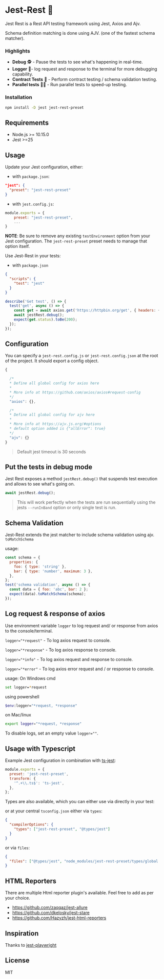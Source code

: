 # Jest-Rest 🎪

Jest Rest is a Rest API testing framework using Jest, Axios and Ajv.

Schema definition matching is done using AJV. (one of the fastest schema matcher).

### Highlights

- **Debug** 🕵️ - Pause the tests to see what's happening in real-time.
- **Logger** 📝- log request and response to the terminal for more debugging capability.
- **Contract Tests** 🤝 - Perform contract testing / schema validation testing.
- **Parallel tests** 🧪🧪 - Run parallel tests to speed-up testing.

<!-- [![Coverage Status](https://coveralls.io/repos/github/rupeshmore/jest-rest/badge.svg?branch=master)](https://coveralls.io/github/rupeshmore/jest-rest?branch=master) -->

### Installation

```bash
npm install -D jest jest-rest-preset
```

## Requirements

- Node.js >= 10.15.0
- Jest >=25

## Usage

Update your Jest configuration, either:

- with `package.json`:

```json
"jest": {
  "preset": "jest-rest-preset"
}
```

- with `jest.config.js`:

```javascript
module.exports = {
    preset: "jest-rest-preset",
    ...
}
```

**NOTE**: Be sure to remove any existing `testEnvironment` option from your Jest configuration. The `jest-rest-preset` preset needs to manage that option itself.

Use Jest-Rest in your tests:

- with `package.json`

```json
{
  "scripts": {
    "test": "jest"
  }
}
```

```js
describe('Get test', () => {
  test('get', async () => {
    const get = await axios.get('https://httpbin.org/get', { headers: { token: 'sometoken' } });
    await jestRest.debug();
    expect(get.status).toBe(200);
  });
});
```

## Configuration

You can specify a `jest-rest.config.js` or `jest-rest.config.json` at the root of the project. It should export a config object.

```javascript
{

  /*
  * Define all global config for axios here
  *
  * More info at https://github.com/axios/axios#request-config
  */
  "axios": {},

  /*
  * Define all global config for ajv here
  *
  * More info at https://ajv.js.org/#options
  * default option added is {"allError": true}
  */
  "ajv": {}
}
```

> Default jest timeout is 30 seconds

## Put the tests in debug mode

Jest Rest exposes a method `jestRest.debug()` that suspends test execution and allows to see what's going on.

```javascript
await jestRest.debug();
```

> This will work perfectly when the tests are run sequentially using the jests `--runInBand` option or only single test is run.

## Schema Validation

Jest-Rest extends the jest matcher to include schema validation using ajv.
`toMatchSchema`

usage:

```javascript
const schema = {
  properties: {
    foo: { type: 'string' },
    bar: { type: 'number', maximum: 3 },
  },
};
test('schema validation', async () => {
  const data = { foo: 'abc', bar: 2 };
  expect(data).toMatchSchema(schema);
});
```

## Log request & response of axios

Use environment variable `logger` to log request and/ or response from axios to the console/terminal.

`logger="*request"` - To log axios request to console.

`logger="*response"` - To log axios response to console.

`logger="*info"` - To log axios request and response to console.

`logger="*error"` - To log axios error request and / or response to console.

usage:
On Windows cmd

```sh
set logger=*request
```

using powershell

```sh
$env:logger="*request, *response"
```

on Mac/linux

```sh
export logger="*request, *response"
```

To disable logs, set an empty value `logger=""`.

## Usage with Typescript

Example Jest configuration in combination with [ts-jest](https://github.com/kulshekhar/ts-jest):

```javascript
module.exports = {
  preset: 'jest-rest-preset',
  transform: {
    '^.+\\.ts$': 'ts-jest',
  },
};
```

Types are also available, which you can either use via directly in your test:

or at your central `tsconfig.json` either via `types`:

```json
{
  "compilerOptions": {
    "types": ["jest-rest-preset", "@types/jest"]
  }
}
```

or via `files`:

```json
{
  "files": ["@types/jest", "node_modules/jest-rest-preset/types/global.d.ts"]
}
```

## HTML Reporters

There are multiple Html reporter plugin's available. Feel free to add as per your choice.

- https://github.com/zaqqaz/jest-allure
- https://github.com/dkelosky/jest-stare
- https://github.com/Hazyzh/jest-html-reporters

## Inspiration

Thanks to [jest-playwright](https://github.com/playwright-community/jest-playwright)

## License

MIT

